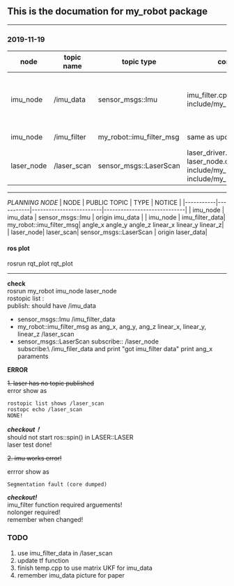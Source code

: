 ## This is the documation for my_robot package
-------------------------

### 2019-11-19

|node | topic name| topic type |contain files|discription|
|---------|---------|------------|---------|---------|
|imu_node | /imu_data | sensor_msgs::Imu |imu_filter.cpp include/my_robot/imu_filter.h | imu driver and puslish imu_Data without UKF |
|imu_node| /imu_filter | my_robot::imu_filter_msg | same as upon | imu_data filtered|
|laser_node | /laser_scan | sensor_msgs::LaserScan |laser_driver.cpp laser_node.cpp include/my_robot/laser_driver.h include/my_robot/laser_node.h|laser driver and publish laser_Scan |

--------------------------
*PLANNING NODE*
|   NODE    | PUBLIC TOPIC |           TYPE          |            NOTICE           |
|-----------|-----------|-------------------------|-----------------------------|
|  imu_node |  imu_data |    sensor_msgs::Imu     |    origin imu_data   |
|  imu_node | imu_filter_data| my_robot::imu_filter_msg| angle_x angle_y angle_z linear_x linear_y linear_z|
| laser_node| laser_scan|  sensor_msgs::LaserScan | origin laser_data|

#### ros plot
rosrun rqt_plot rqt_plot

--------------------------
**check** \
rosrun my_robot imu_node laser_node\
rostopic list : \
    publish: should have /imu_data
- sensor_msgs::Imu
            /imu_filter_data  
- my_robot::imu_filter_msg as ang_x, ang_y, ang_z linear_x, linear_y, linear_z
    /laser_scan 
- sensor_msgs::LaserScan
    subscribe:: /laser_node \
    subscribe:\ /imu_filer_data and print "got imu_filter data" print ang_x paraments


**ERROR**

~~1. laser has no topic published~~ \
error show as
```
rostopic list shows /laser_scan
rostopc echo /laser_scan
NONE!
```
***checkout！*** \
 should not start ros::spin() in LASER::LASER \
laser test done!

~~2. imu works error!~~

errror show as 
```
Segmentation fault (core dumped) 
```
***checkout!*** \
imu_filter function required arguements!\
nolonger required! \
remember when changed!

### TODO
1. use imu_filter_data in /laser_scan
2. update tf function 
3. finish temp.cpp to use matrix UKF for imu_data
4. remember imu_data picture for paper
